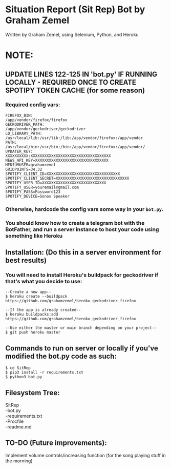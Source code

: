 # Situation Report (Sit Rep) Bot by Graham Zemel
Written by Graham Zemel, using Selenium, Python, and Heroku
# NOTE: 
## UPDATE LINES 122-125 IN 'bot.py' IF RUNNING LOCALLY - REQUIRED ONCE TO CREATE SPOTIPY TOKEN CACHE (for some reason)
### Required config vars:
```
FIREFOX_BIN:
/app/vendor/firefox/firefox
GECKODRIVER_PATH:
/app/vendor/geckodriver/geckodriver
LD_LIBRARY_PATH:
/usr/local/lib:/usr/lib:/lib:/app/vendor/firefox:/app/vendor
PATH:
/usr/local/bin:/usr/bin:/bin:/app/vendor/firefox:/app/vendor/
UPDATER_KEY:  
XXXXXXXXXX:XXXXXXXXXXXXXXXXXXXXXXXXXXXXXXXXXXX
NEWS_API_KEY=XXXXXXXXXXXXXXXXXXXXXXXXXXXXXXXX
MEDIUMUSER=grahamzemel
GRIDPOINTS=34,32
SPOTIFY_CLIENT_ID=XXXXXXXXXXXXXXXXXXXXXXXXXXXXXXXX
SPOTIFY_CLIENT_SECRET=XXXXXXXXXXXXXXXXXXXXXXXXXXXXXXXX
SPOTIFY_USER_ID=XXXXXXXXXXXXXXXXXXXXXXXXXXXX
SPOTIFY_USER=youremail@gmail.com
SPOTIFY_PASS=Password123
SPOTIFY_DEVICE=Sonos Speaker
```
### Otherwise, hardcode the config vars some way in your `bot.py`.  

### You should know how to create a telegram bot with the BotFather, and run a server instance to host your code using something like Heroku  
## Installation: (Do this in a server environment for best results)

### You will need to install Heroku's buildpack for geckodriver if that's what you decide to use:

```shell
--Create a new app--
$ heroku create --buildpack https://github.com/grahamzemel/heroku_geckodriver_firefox

--If the app is already created--
$ heroku buildpacks:add https://github.com/grahamzemel/heroku_geckodriver_firefox

--Use either the master or main branch depending on your project--
$ git push heroku master
```
## Commands to run on server or locally if you've modified the bot.py code as such:
```
$ cd SitRep  
$ pip3 install -r requirements.txt  
$ python3 bot.py
```
## Filesystem Tree:  
SitRep  
-bot.py  
-requirements.txt  
-Procfile  
-readme.md  

## TO-DO (Future improvements):
Implement volume controls/increasing function (for the song playing stuff in the morning)
